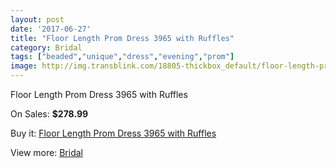 ```yaml
---
layout: post
date: '2017-06-27'
title: "Floor Length Prom Dress 3965 with Ruffles"
category: Bridal
tags: ["beaded","unique","dress","evening","prom"]
image: http://img.transblink.com/18805-thickbox_default/floor-length-prom-dress-3965-with-ruffles.jpg
---
```

Floor Length Prom Dress 3965 with Ruffles

On Sales: **$278.99**
<a href="https://www.transblink.com/en/bridal/5875-floor-length-prom-dress-3965-with-ruffles.html"><amp-img layout="responsive" width="600" height="600" src="//img.transblink.com/18805-thickbox_default/floor-length-prom-dress-3965-with-ruffles.jpg" alt="Floor Length Prom Dress 3965 with Ruffles 0" /></a>
<a href="https://www.transblink.com/en/bridal/5875-floor-length-prom-dress-3965-with-ruffles.html"><amp-img layout="responsive" width="600" height="600" src="//img.transblink.com/18807-thickbox_default/floor-length-prom-dress-3965-with-ruffles.jpg" alt="Floor Length Prom Dress 3965 with Ruffles 1" /></a>
<a href="https://www.transblink.com/en/bridal/5875-floor-length-prom-dress-3965-with-ruffles.html"><amp-img layout="responsive" width="600" height="600" src="//img.transblink.com/18806-thickbox_default/floor-length-prom-dress-3965-with-ruffles.jpg" alt="Floor Length Prom Dress 3965 with Ruffles 2" /></a>

Buy it: [Floor Length Prom Dress 3965 with Ruffles](https://www.transblink.com/en/bridal/5875-floor-length-prom-dress-3965-with-ruffles.html "Floor Length Prom Dress 3965 with Ruffles")

View more: [Bridal](https://www.transblink.com/en/3-bridal "Bridal")